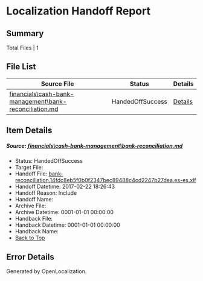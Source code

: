 # <a name='report-top'></a> Localization Handoff Report

## Summary
 Total Files | 1

## File List
 Source File | Status | Details 
 ----------- | ------ | ------- 
 [financials\cash-bank-management\bank-reconciliation.md](https://github.com/OpenLocalizationTestOrg/AX-Docs-Sandbox/blob/a4efe875c495e7747566a77ba62b0dad741b15c5/financials/cash-bank-management/bank-reconciliation.md) | HandedOffSuccess | [Details](#d6e321bee6aad874204c717ec3e13d83cb0307c92782)

## Item Details
##### <a name='d6e321bee6aad874204c717ec3e13d83cb0307c92782'></a> Source: [financials\cash-bank-management\bank-reconciliation.md](https://github.com/OpenLocalizationTestOrg/AX-Docs-Sandbox/blob/a4efe875c495e7747566a77ba62b0dad741b15c5/financials/cash-bank-management/bank-reconciliation.md)
* Status: HandedOffSuccess
* Target File: 
* Handoff File: [bank-reconciliation.14fdc8eb5f0b0f2347bec89488c4cd2247b27dea.es-es.xlf](https://github.com/OpenLocalizationTestOrg/AX-Docs-Sandbox.handoff/blob/9aac692a2de6a09108b8e3388f379ca6ec41bce0/ol-handoff/OpenLocalizationTestOrg/AX-Docs-Sandbox.es-es/master/basic/bank-reconciliation.14fdc8eb5f0b0f2347bec89488c4cd2247b27dea.es-es.xlf)
* Handoff Datetime: 2017-02-22 18:26:43
* Handoff Reason: Include
* Handoff Name: 
* Archive File: 
* Archive Datetime: 0001-01-01 00:00:00
* Handback File: 
* Handback Datetime: 0001-01-01 00:00:00
* Handback Name: 
* [Back to Top](#report-top)


## Error Details

Generated by OpenLocalization.
